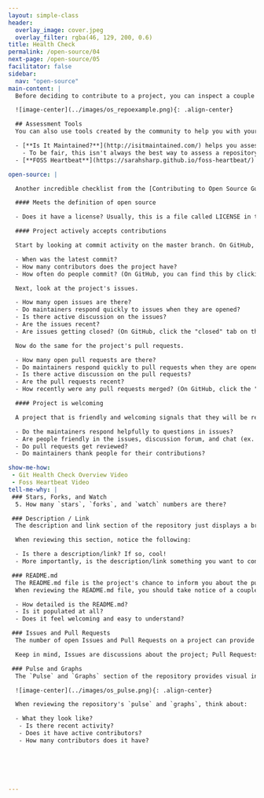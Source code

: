 ```yaml
---
layout: simple-class
header:
  overlay_image: cover.jpeg
  overlay_filter: rgba(46, 129, 200, 0.6)
title: Health Check
permalink: /open-source/04
next-page: /open-source/05
facilitator: false
sidebar:
  nav: "open-source"
main-content: |
  Before deciding to contribute to a project, you can inspect a couple of elements of the repository to determine if their is active development on it. Using the [Atom](https://github.com/atom/atom) repository as an example, lets review some areas that help determine the health of a repository.

  ![image-center](../images/os_repoexample.png){: .align-center}

  ## Assessment Tools
  You can also use tools created by the community to help you with your assessment of the repository.

  - [**Is It Maintained?**](http://isitmaintained.com/) helps you assess the average time it takes to close an issue, and how many issues in total are open.
    - To be fair, this isn't always the best way to assess a repository. Sometimes issues stay open for a long time to indicate that there aren't enough contributors.
  - [**FOSS Heartbeat**](https://sarahsharp.github.io/foss-heartbeat/) helps you assess community involvement within a repository using contributor participation data.

open-source: |

  Another incredible checklist from the [Contributing to Open Source Guide](http://opensource.guide/how-to-contribute-to-open-source/#a-checklist-before-you-contribute):

  #### Meets the definition of open source

  - Does it have a license? Usually, this is a file called LICENSE in the root of the repository.

  #### Project actively accepts contributions

  Start by looking at commit activity on the master branch. On GitHub, you can see this information on a repository's homepage.

  - When was the latest commit?
  - How many contributors does the project have?
  - How often do people commit? (On GitHub, you can find this by clicking "Commits" in the top bar.)

  Next, look at the project's issues.

  - How many open issues are there?
  - Do maintainers respond quickly to issues when they are opened?
  - Is there active discussion on the issues?
  - Are the issues recent?
  - Are issues getting closed? (On GitHub, click the "closed" tab on the Issues page to see closed issues.)

  Now do the same for the project's pull requests.

  - How many open pull requests are there?
  - Do maintainers respond quickly to pull requests when they are opened?
  - Is there active discussion on the pull requests?
  - Are the pull requests recent?
  - How recently were any pull requests merged? (On GitHub, click the "closed" tab on the Pull Requests page to see closed PRs.)

  #### Project is welcoming

  A project that is friendly and welcoming signals that they will be receptive to new contributors.

  - Do the maintainers respond helpfully to questions in issues?
  - Are people friendly in the issues, discussion forum, and chat (ex. IRC or Slack)?
  - Do pull requests get reviewed?
  - Do maintainers thank people for their contributions?

show-me-how:
 - Git Health Check Overview Video
 - Foss Heartbeat Video
tell-me-why: |
 ### Stars, Forks, and Watch
  5. How many `stars`, `forks`, and `watch` numbers are there?

 ### Description / Link
  The description and link section of the repository just displays a brief introduction of the project and potentially a link to a website with more information.

  When reviewing this section, notice the following:

  - Is there a description/link? If so, cool!
  - More importantly, is the description/link something you want to contribute to?

 ### README.md
  The README.md file is the project's chance to inform you about the purpose of the project and potentially what it needs.
  When reviewing the README.md file, you should take notice of a couple of things:

  - How detailed is the README.md?
  - Is it populated at all?
  - Does it feel welcoming and easy to understand?

 ### Issues and Pull Requests
  The number of open Issues and Pull Requests on a project can provide a glimpse into the current activity on the project and might provide some opportunities for you to jump right into the project.

  Keep in mind, Issues are discussions about the project; Pull Requests are a comparison of changes between the deployed or live version and some recent changes submitted by another contributor.

 ### Pulse and Graphs
  The `Pulse` and `Graphs` section of the repository provides visual information about activity on the repository. These sections provide a glimpse into the overall activity of the project.

  ![image-center](../images/os_pulse.png){: .align-center}

  When reviewing the repository's `pulse` and `graphs`, think about:

  - What they look like?
   - Is there recent activity?
   - Does it have active contributors?
   - How many contributors does it have?






---
```

